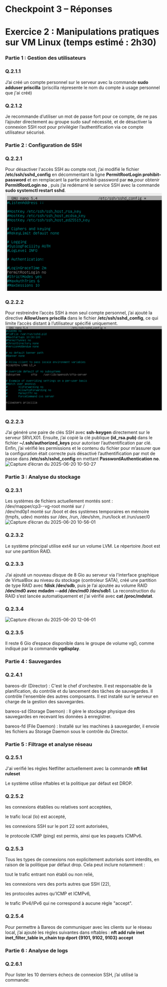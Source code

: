 # Checkpoint 3 – Réponses

# Exercice 2 : Manipulations pratiques sur VM Linux (temps estimé : 2h30) 

### Partie 1 : Gestion des utilisateurs
### Q.2.1.1  
J’ai créé un compte personnel sur le serveur avec la commande **sudo adduser priscilla** (priscilla répresente le nom du compte à usage personnel que j'ai créé)

### Q.2.1.2  
Je recommande d’utiliser un mot de passe fort pour ce compte, de ne pas l’ajouter directement au groupe sudo sauf nécessité, et de désactiver la connexion SSH root pour privilégier l’authentification via ce compte utilisateur sécurisé.

### Partie 2 : Configuration de SSH
### Q.2.2.1  
Pour désactiver l'accès SSH au compte root, j’ai modifié le fichier **/etc/ssh/sshd_config** en décommentant la ligne **PermitRootLogin prohibit-password** et en remplacant la partie prohibit-password par **no**,pour obtenir **PermitRootLogin no** , puis j’ai redémarré le service SSH avec la commande **sudo systemctl restart sshd**.
![Capture d’écran du 2025-06-20 10-21-16](https://github.com/priscilla991/R-ponses_Checkpoint3/blob/main/Capture%20d%E2%80%99%C3%A9cran%20du%202025-06-20%2010-21-16.png)

### Q.2.2.2  
Pour restreindre l’accès SSH à mon seul compte personnel, j’ai ajouté la directive **AllowUsers priscilla** dans le fichier **/etc/ssh/sshd_config**, ce qui limite l’accès distant à l’utilisateur spécifié uniquement.  
![Capture d’écran du 2025-06-20 10-26-44](https://github.com/priscilla991/R-ponses_Checkpoint3/blob/main/Capture%20d%E2%80%99%C3%A9cran%20du%202025-06-20%2010-26-44.png)

### Q.2.2.3  
J’ai généré une paire de clés SSH avec **ssh-keygen** directement sur le serveur SRVLX01.
Ensuite, j’ai copié la clé publique **(id_rsa.pub)** dans le fichier **~/.ssh/authorized_keys** pour autoriser l’authentification par clé.
Enfin, j’ai vérifié les permissions et le contenu du fichier pour m’assurer que la configuration était correcte puis désactivé l’authentification par mot de passe dans **/etc/ssh/sshd_config** en mettant **PasswordAuthentication no**.  
![Capture d’écran du 2025-06-20 10-50-27](https://github.com/user-attachments/assets/8cf3d8a1-2b35-464b-af5b-a24237aac072)

### Partie 3 : Analyse du stockage  
### Q.2.3.1
Les systèmes de fichiers actuellement montés sont :  
/dev/mapper/cp3--vg-root monté sur /  
/dev/md0p1 monté sur /boot  et des systèmes temporaires en mémoire (tmpfs, udev) montés sur /dev, /run, /dev/shm, /run/lock et /run/user/0
![Capture d’écran du 2025-06-20 10-56-01](https://github.com/user-attachments/assets/f2fe5cda-f099-4f87-af75-0ba5891ca4c6)  

### Q.2.3.2
Le système principal utilise ext4 sur un volume LVM. Le répertoire /boot est sur une partition RAID.

### Q.2.3.3  
J’ai ajouté un nouveau disque de 8 Gio au serveur via l'interface graphique de VirtualBox au niveau du stockage (controleur SATA), créé une partition de type RAID avec **fdisk /dev/sdb**, puis je l’ai ajoutée au volume RAID **/dev/md0 avec mdadm --add /dev/md0 /dev/sdb1**. La reconstruction du RAID s’est lancée automatiquement et j'ai vérifié avec **cat /proc/mdstat**.

### Q.2.3.4
![Capture d’écran du 2025-06-20 12-06-01](https://github.com/user-attachments/assets/6cb0be04-d173-4a92-a995-4d363f4f714d)

### Q.2.3.5
Il reste 6 Gio d’espace disponible dans le groupe de volume vg0, comme indiqué par la commande **vgdisplay**.

### Partie 4 : Sauvegardes

### Q.2.4.1

bareos-dir (Director) : C'est le chef d'orchestre. Il est responsable de la planification, du contrôle et du lancement des tâches de sauvegardes. Il contrôle l'ensemble des autres composants. Il est installé sur le serveur en charge de la gestion des sauvegardes.

bareos-sd (Storage Daemon) : Il gère le stockage physique des sauvegardes en recevant les données à enregistrer.

bareos-fd (File Daemon) : Installé sur les machines à sauvegarder, il envoie les fichiers au Storage Daemon sous le contrôle du Director.

### Partie 5 : Filtrage et analyse réseau
### Q.2.5.1
J'ai verifié les règles Netfilter actuellement avec la commande **nft list ruleset**

Le système utilise nftables et la politique par défaut est DROP.

### Q.2.5.2
les connexions établies ou relatives sont acceptées,

le trafic local (lo) est accepté,

les connexions SSH sur le port 22 sont autorisées,

le protocole ICMP (ping) est permis, ainsi que les paquets ICMPv6.

### Q.2.5.3
Tous les types de connexions non explicitement autorisés sont interdits, en raison de la politique par défaut drop. Cela peut inclure notamment :

tout le trafic entrant non établi ou non relié,

les connexions vers des ports autres que SSH (22),

les protocoles autres qu’ICMP et ICMPv6,

le trafic IPv4/IPv6 qui ne correspond à aucune règle "accept".

### Q.2.5.4
Pour permettre à Bareos de communiquer avec les clients sur le réseau local, j’ai ajouté les règles suivantes dans nftables :
**nft add rule inet inet_filter_table in_chain tcp dport {9101, 9102, 9103} accept**

### Partie 6 : Analyse de logs

### Q.2.6.1
Pour lister les 10 derniers échecs de connexion SSH, j’ai utilisé la commande:



